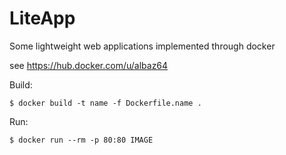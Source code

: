 # LiteApp
 Some lightweight web applications implemented through docker
 
 see https://hub.docker.com/u/albaz64
 
 Build:

 ```
$ docker build -t name -f Dockerfile.name .
 ```

 Run:

 ```
$ docker run --rm -p 80:80 IMAGE
 ```
